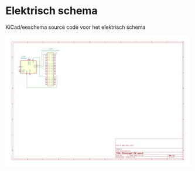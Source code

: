 # Elektrisch schema

KiCad/eeschema source code voor het elektrisch schema

![Plot](./stressvogel.svg)
